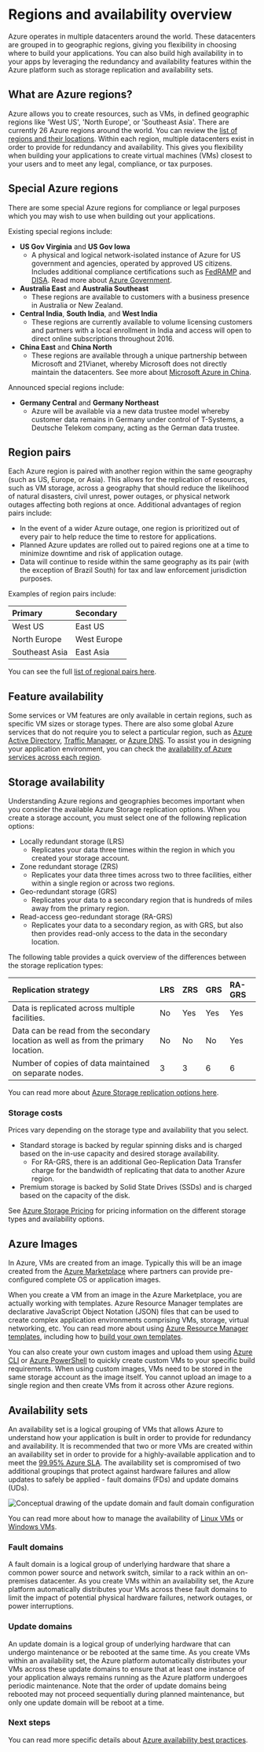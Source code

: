 # Regions and availability overview
Azure operates in multiple datacenters around the world. These datacenters are grouped in to geographic regions, giving you flexibility in choosing where to build your applications. You can also build high availability in to your apps by leveraging the redundancy and availability features within the Azure platform such as storage replication and availability sets.

## What are Azure regions?
Azure allows you to create resources, such as VMs, in defined geographic regions like 'West US', 'North Europe', or 'Southeast Asia'. There are currently 26 Azure regions around the world. You can review the [list of regions and their locations](https://azure.microsoft.com/regions/). Within each region, multiple datacenters exist in order to provide for redundancy and availability. This gives you flexibility when building your applications to create virtual machines (VMs) closest to your users and to meet any legal, compliance, or tax purposes.

## Special Azure regions
There are some special Azure regions for compliance or legal purposes which you may wish to use when building out your applications.

Existing special regions include:

- **US Gov Virginia** and **US Gov Iowa**
    - A physical and logical network-isolated instance of Azure for US government and agencies, operated by approved US citizens. Includes additional compliance certifications such as [FedRAMP](https://www.fedramp.gov/marketplace/compliant-systems/) and [DISA](http://www.disa.mil/). Read more about [Azure Government](https://azure.microsoft.com/features/gov/).
- **Australia East** and **Australia Southeast**
    - These regions are available to customers with a business presence in Australia or New Zealand.
- **Central India**, **South India**, and **West India**
    - These regions are currently available to volume licensing customers and partners with a local enrollment in India and access will open to direct online subscriptions throughout 2016.
- **China East** and **China North**
    - These regions are available through a unique partnership between Microsoft and 21Vianet, whereby Microsoft does not directly maintain the datacenters. See more about [Microsoft Azure in China](http://www.windowsazure.cn/).

Announced special regions include:

- **Germany Central** and **Germany Northeast**
    - Azure will be available via a new data trustee model whereby customer data remains in Germany under control of T-Systems, a Deutsche Telekom company, acting as the German data trustee.

## Region pairs
Each Azure region is paired with another region within the same geography (such as US, Europe, or Asia). This allows for the replication of resources, such as VM storage, across a geography that should reduce the likelihood of natural disasters, civil unrest, power outages, or physical network outages affecting both regions at once. Additional advantages of region pairs include:

- In the event of a wider Azure outage, one region is prioritized out of every pair to help reduce the time to restore for applications. 
- Planned Azure updates are rolled out to paired regions one at a time to minimize downtime and risk of application outage.
- Data will continue to reside within the same geography as its pair (with the exception of Brazil South) for tax and law enforcement jurisdiction purposes.

Examples of region pairs include:

| Primary        | Secondary   |
|:---------------|:------------|
| West US        | East US     |
| North Europe   | West Europe |
| Southeast Asia | East Asia   |

You can see the full [list of regional pairs here](../articles/best-practices-availability-paired-regions.md#what-are-paired-regions).

## Feature availability
Some services or VM features are only available in certain regions, such as specific VM sizes or storage types. There are also some global Azure services that do not require you to select a particular region, such as [Azure Active Directory](../articles/active-directory/active-directory-whatis.md), [Traffic Manager](../articles/traffic-manager/traffic-manager-overview.md), or [Azure DNS](../articles/dns/dns-overview.md). To assist you in designing your application environment, you can check the [availability of Azure services across each region](https://azure.microsoft.com/regions/#services). 


## Storage availability
Understanding Azure regions and geographies becomes important when you consider the available Azure Storage replication options. When you create a storage account, you must select one of the following replication options:

- Locally redundant storage (LRS)
    - Replicates your data three times within the region in which you created your storage account.
- Zone redundant storage (ZRS)
    - Replicates your data three times across two to three facilities, either within a single region or across two regions.
- Geo-redundant storage (GRS)
    - Replicates your data to a secondary region that is hundreds of miles away from the primary region.
- Read-access geo-redundant storage (RA-GRS)
    - Replicates your data to a secondary region, as with GRS, but also then provides read-only access to the data in the secondary location.

The following table provides a quick overview of the differences between the storage replication types:

| Replication strategy                                                               | LRS | ZRS | GRS | RA-GRS |
|:-----------------------------------------------------------------------------------|:----|:----|:----|:-------|
| Data is replicated across multiple facilities.                                     | No  | Yes | Yes | Yes    |
| Data can be read from the secondary location as well as from the primary location. | No  | No  | No  | Yes    |
| Number of copies of data maintained on separate nodes.                             | 3   | 3   | 6   | 6      |

You can read more about [Azure Storage replication options here](../articles/storage/storage-redundancy.md).

### Storage costs
Prices vary depending on the storage type and availability that you select. 

- Standard storage is backed by regular spinning disks and is charged based on the in-use capacity and desired storage availability.
    - For RA-GRS, there is an additional Geo-Replication Data Transfer charge for the bandwidth of replicating that data to another Azure region.
- Premium storage is backed by Solid State Drives (SSDs) and is charged based on the capacity of the disk.

See [Azure Storage Pricing](https://azure.microsoft.com/pricing/details/storage/) for pricing information on the different storage types and availability options.


## Azure Images
In Azure, VMs are created from an image. Typically this will be an image created from the [Azure Marketplace](https://azure.microsoft.com/marketplace/) where partners can provide pre-configured complete OS or application images.

When you create a VM from an image in the Azure Marketplace, you are actually working with templates. Azure Resource Manager templates are declarative JavaScript Object Notation (JSON) files that can be used to create complex application environments comprising VMs, storage, virtual networking, etc. You can read more about using [Azure Resource Manager templates](../articles/resource-group-overview.md), including how to [build your own templates](../articles/resource-group-authoring-templates.md).

You can also create your own custom images and upload them using [Azure CLI](../articles/virtual-machines/virtual-machines-linux-upload-vhd.md) or [Azure PowerShell](../articles/virtual-machines/virtual-machines-windows-upload-image.md) to quickly create custom VMs to your specific build requirements. When using custom images, VMs need to be stored in the same storage account as the image itself. You cannot upload an image to a single region and then create VMs from it across other Azure regions.


## Availability sets
An availability set is a logical grouping of VMs that allows Azure to understand how your application is built in order to provide for redundancy and availability. It is recommended that two or more VMs are created within an availability set in order to provide for a highly-available application and to meet the [99.95% Azure SLA](https://azure.microsoft.com/support/legal/sla/virtual-machines/). The availability set is compromised of two additional groupings that protect against hardware failures and allow updates to safely be applied - fault domains (FDs) and update domains (UDs).

![Conceptual drawing of the update domain and fault domain configuration](./media/virtual-machines-common-regions-and-availability/ud-fd-configuration.png)

You can read more about how to manage the availability of [Linux VMs](../articles/virtual-machines/virtual-machines-linux-manage-availability.md) or [Windows VMs](../articles/virtual-machines/virtual-machines-linux-manage-availability.md).

### Fault domains
A fault domain is a logical group of underlying hardware that share a common power source and network switch, similar to a rack within an on-premises datacenter. As you create VMs within an availability set, the Azure platform automatically distributes your VMs across these fault domains to limit the impact of potential physical hardware failures, network outages, or power interruptions.

### Update domains
An update domain is a logical group of underlying hardware that can undergo maintenance or be rebooted at the same time. As you create VMs within an availability set, the Azure platform automatically distributes your VMs across these update domains to ensure that at least one instance of your application always remains running as the Azure platform undergoes periodic maintenance. Note that the order of update domains being rebooted may not proceed sequentially during planned maintenance, but only one update domain will be reboot at a time.


### Next steps
You can read more specific details about [Azure availability best practices](../articles/best-practices-availability-checklist.md).